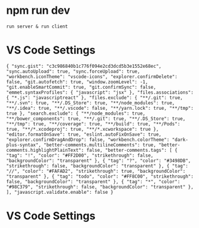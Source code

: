 # npm run dev

`run server & run client`

# VS Code Settings

`{ "sync.gist": "c3c986840b1c776f094e2cd3dcd5b3e1552e68ec", "sync.autoUpload": true, "sync.forceUpload": true, "workbench.iconTheme": "vscode-icons", "explorer.confirmDelete": false, "git.autofetch": true, "window.zoomLevel": -1, "git.enableSmartCommit": true, "git.confirmSync": false, "emmet.syntaxProfiles": { "javascript": "jsx" }, "files.associations": { "*.js": "javascriptreact" }, "files.exclude": { "**/.git": true, "**/.svn": true, "**/.DS_Store": true, "**/node_modules": true, "**/.idea": true, "**/.vscode": false, "**/yarn.lock": true, "**/tmp": true }, "search.exclude": { "**/node_modules": true, "**/bower_components": true, "**/.git": true, "**/.DS_Store": true, "**/tmp": true, "**/coverage": true, "**/build": true, "**/Pods": true, "**/*.xcodeproj": true, "**/*.xcworkspace": true }, "editor.formatOnSave": true, "eslint.autoFixOnSave": true, "explorer.confirmDragAndDrop": false, "workbench.colorTheme": "dark-plus-syntax", "better-comments.multilineComments": true, "better-comments.highlightPlainText": false, "better-comments.tags": [ { "tag": "!", "color": "#FF2D00", "strikethrough": false, "backgroundColor": "transparent" }, { "tag": "?", "color": "#3498DB", "strikethrough": false, "backgroundColor": "transparent" }, { "tag": "//", "color": "#FAFAD2", "strikethrough": true, "backgroundColor": "transparent" }, { "tag": "todo", "color": "#FF8C00", "strikethrough": false, "backgroundColor": "transparent" }, { "tag": "*", "color": "#98C379", "strikethrough": false, "backgroundColor": "transparent" }, ], "javascript.validate.enable": false }`

# VS Code Settings
